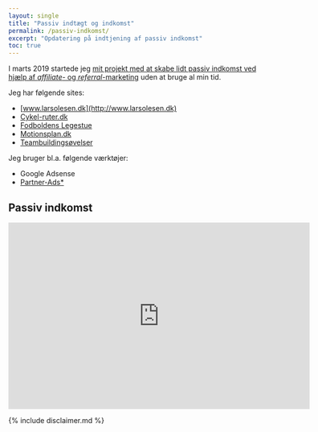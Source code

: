 ```yaml
---
layout: single
title: "Passiv indtægt og indkomst"
permalink: /passiv-indkomst/
excerpt: "Opdatering på indtjening af passiv indkomst"
toc: true
---
```


I marts 2019 startede jeg [mit projekt med at skabe lidt passiv indkomst ved hjælp af _affiliate_- og _referral_-marketing](/projekt-referral-affiliate/) uden at bruge al min tid.

Jeg har følgende sites:

- [www.larsolesen.dk](http://www.larsolesen.dk)
- [Cykel-ruter.dk](http://www.cykel-ruter.dk)
- [Fodboldens Legestue](http://www.legestue.net)
- [Motionsplan.dk](http://www.motionsplan.dk)
- [Teambuildingsøvelser](http://teambuilder.vih.dk)

Jeg bruger bl.a. følgende værktøjer:

- Google Adsense
- [Partner-Ads\*](/go/partnerads/)

## Passiv indkomst

<iframe width="600" height="371" seamless frameborder="0" scrolling="no" src="https://docs.google.com/spreadsheets/d/e/2PACX-1vQGW14RxupaNWMwAc41OkBrTZVizIehYyLkyKfnWEkKk-akTxGCzs40s8fIAaoqSY6CKALn0jQwhYQ3/pubchart?oid=1805344946&amp;format=image"></iframe>

{% include disclaimer.md %}
